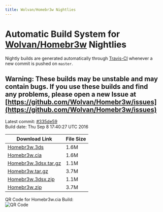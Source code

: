 ```yaml
---
title: Wolvan/Homebr3w Nightlies
---
```

# Automatic Build System for [Wolvan/Homebr3w](https://github.com/Wolvan/Homebr3w) Nightlies

Nightly builds are generated automatically through [Travis-CI](https://travis-ci.org/) whenever a new commit is pushed on `master`.

## Warning: These builds may be unstable and may contain bugs. If you use these builds and find any problems, please open a new Issue at [https://github.com/Wolvan/Homebr3w/issues](https://github.com/Wolvan/Homebr3w/issues)

Latest commit: [#335de59](https://github.com/Wolvan/Homebr3w/commit/335de59ea70f90a2e9451693833e3428819fcf41)<br>
Build date: Thu Sep  8 17:40:27 UTC 2016

| Download Link | File Size |
|---------------|-----------|
| [Homebr3w.3ds](https://Wolvan.github.io/Homebr3w/build/Homebr3w.3ds) | 1.6M |
| [Homebr3w.cia](https://Wolvan.github.io/Homebr3w/build/Homebr3w.cia) | 1.6M |
| [Homebr3w.3dsx.tar.gz](https://Wolvan.github.io/Homebr3w/build/Homebr3w.3dsx.tar.gz) | 1.1M |
| [Homebr3w.tar.gz](https://Wolvan.github.io/Homebr3w/build/Homebr3w.tar.gz) | 3.7M |
| [Homebr3w.3dsx.zip](https://Wolvan.github.io/Homebr3w/build/Homebr3w.3dsx.zip) | 1.1M |
| [Homebr3w.zip](https://Wolvan.github.io/Homebr3w/build/Homebr3w.zip) | 3.7M |

QR Code for Homebr3w.cia Build:<br>![QR Code](https://Wolvan.github.io/Homebr3w/build/QRCode.jpg)
